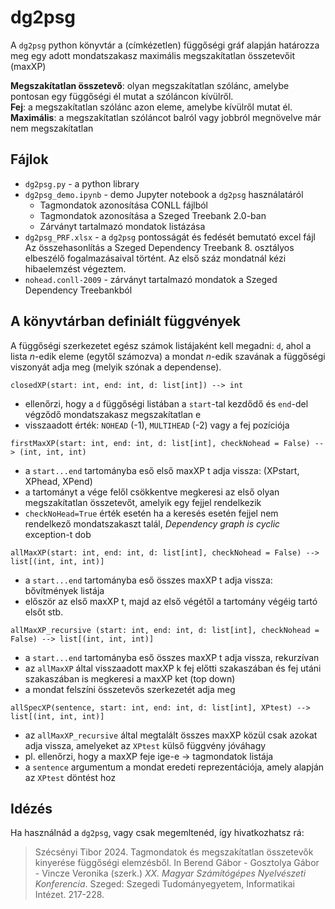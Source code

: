 # dg2psg

A `dg2psg` python könyvtár a (címkézetlen) függőségi gráf alapján határozza meg egy
adott mondatszakasz maximális megszakítatlan összetevőit (maxXP)

**Megszakítatlan összetevő**: olyan megszakítatlan szólánc, amelybe pontosan egy
függőségi él mutat a szóláncon kívülről.  
**Fej**: a megszakítatlan szólánc azon eleme, amelybe kívülről mutat él.  
**Maximális**: a megszakítatlan szóláncot balról vagy jobbról megnövelve már nem
megszakítatlan

## Fájlok

- `dg2psg.py` - a python library
- `dg2psg_demo.ipynb` - demo Jupyter notebook a `dg2psg` használatáról
  - Tagmondatok azonosítása CONLL fájlból
  - Tagmondatok azonosítása a Szeged Treebank 2.0-ban
  - Zárványt tartalmazó mondatok listázása
- `dg2psg_PRF.xlsx` - a `dg2psg` pontosságát és fedését bemutató excel fájl  
Az összehasonlítás a Szeged Dependency Treebank 8. osztályos elbeszélő 
fogalmazásaival történt. Az első száz mondatnál kézi hibaelemzést végeztem.
- `nohead.conll-2009` - zárványt tartalmazó mondatok a Szeged Dependency Treebankból


## A könyvtárban definiált függvények

A függőségi szerkezetet egész számok listájaként kell megadni: `d`, 
ahol a lista *n*-edik eleme (egytől számozva) a mondat *n*-edik szavának 
a függőségi viszonyát adja meg (melyik szónak a dependense).

`closedXP(start: int, end: int, d: list[int]) --> int`

- ellenőrzi, hogy a `d` függőségi listában a `start`-tal kezdődő és `end`-del végződő
mondatszakasz megszakítatlan e
- visszaadott érték: `NOHEAD` (-1), `MULTIHEAD` (-2) vagy a fej pozíciója

`firstMaxXP(start: int, end: int, d: list[int], checkNohead = False) --> (int, int, int)`  

- a `start...end` tartományba eső első maxXP t adja vissza: (XPstart, XPhead, XPend)
- a tartományt a vége felől csökkentve megkeresi az első olyan megszakítatlan
összetevőt, amelyik egy fejjel rendelkezik
- `checkNoHead=True` érték esetén ha a keresés esetén fejjel nem rendelkező 
mondatszakaszt talál, *Dependency graph is cyclic* exception-t dob

`allMaxXP(start: int, end: int, d: list[int], checkNohead = False) --> list[(int, int, int)]`  

- a `start...end` tartományba eső összes maxXP t adja vissza: bővítmények listája
- először az első maxXP t, majd az első végétől a tartomány végéig tartó elsőt stb.

`allMaxXP_recursive (start: int, end: int, d: list[int], checkNohead = False) --> list[(int, int, int)]`  

- a `start...end` tartományba eső összes maxXP t adja vissza, rekurzívan
- az `allMaxXP` által visszaadott maxXP k fej előtti szakaszában és fej utáni szakaszában
is megkeresi a maxXP ket (top down)
- a mondat felszíni összetevős szerkezetét adja meg

`allSpecXP(sentence, start: int, end: int, d: list[int], XPtest) --> list[(int, int, int)]`  

- az `allMaxXP_recursive` által megtalált összes maxXP közül csak azokat adja vissza,
amelyeket az `XPtest` külső függvény jóváhagy
- pl. ellenőrzi, hogy a maxXP feje ige-e -> tagmondatok listája
- a `sentence` argumentum a mondat eredeti reprezentációja, amely alapján 
az `XPtest` döntést hoz

## Idézés

Ha használnád a `dg2psg`, vagy csak megemltenéd, így hivatkozhatsz rá:

> Szécsényi Tibor 2024. Tagmondatok és megszakítatlan összetevők kinyerése
függőségi elemzésből. In Berend Gábor - Gosztolya Gábor - Vincze Veronika (szerk.) *XX. Magyar Számítógépes Nyelvészeti Konferencia*. Szeged: Szegedi Tudományegyetem, Informatikai Intézet. 217-228.
